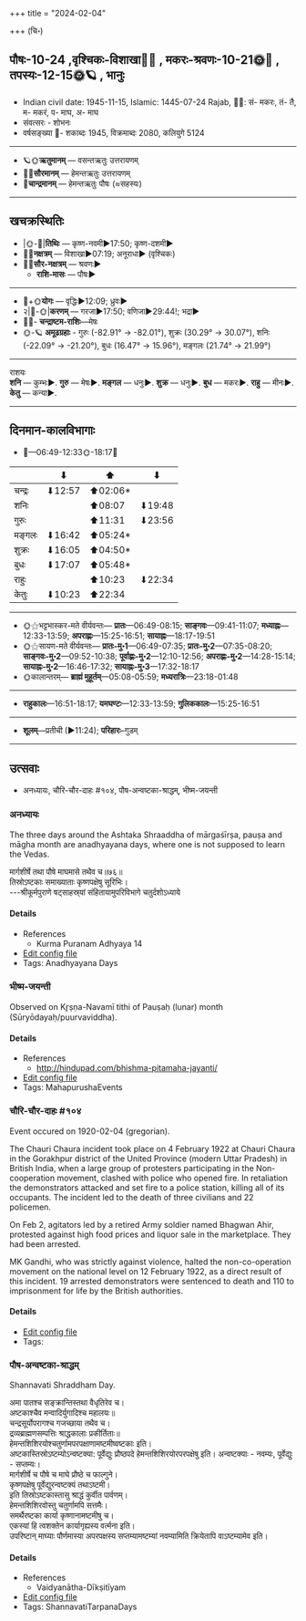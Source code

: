 +++
title = "2024-02-04"

+++
(चि॰)
## पौषः-10-24  ,वृश्चिकः-विशाखा🌛🌌  ,  मकरः-श्रवणः-10-21🌞🌌  ,  तपस्यः-12-15🌞🪐  , भानुः
- Indian civil date: 1945-11-15, Islamic: 1445-07-24 Rajab, 🌌🌞: सं- मकरः, तं- तै, म- मकरं, प- माघ, अ- माघ
- संवत्सरः - शोभनः
- वर्षसङ्ख्या 🌛- शकाब्दः 1945, विक्रमाब्दः 2080, कलियुगे 5124
___________________
- 🪐🌞**ऋतुमानम्** — वसन्तऋतुः उत्तरायणम्
- 🌌🌞**सौरमानम्** — हेमन्तऋतुः उत्तरायणम्
- 🌛**चान्द्रमानम्** — हेमन्तऋतुः पौषः (≈सहस्यः)
___________________


## खचक्रस्थितिः
- |🌞-🌛|**तिथिः** — कृष्ण-नवमी►17:50; कृष्ण-दशमी►  
- 🌌🌛**नक्षत्रम्** — विशाखा►07:19; अनूराधा► (वृश्चिकः)  
- 🌌🌞**सौर-नक्षत्रम्** — श्रवणः►  
  - **राशि-मासः** — पौषः► 
___________________
- 🌛+🌞**योगः** — वृद्धिः►12:09; ध्रुवः►  
- २|🌛-🌞|**करणम्** — गरजा►17:50; वणिजा►29:44!; भद्रा►  
- 🌌🌛- **चन्द्राष्टम-राशिः**—मेषः  
- 🌞-🪐 **अमूढग्रहाः** - गुरुः (-82.91° → -82.01°), शुक्रः (30.29° → 30.07°), शनिः (-22.09° → -21.20°), बुधः (16.47° → 15.96°), मङ्गलः (21.74° → 21.99°)
___________________
राशयः  
**शनि** — कुम्भः►. **गुरु** — मेषः►. **मङ्गल** — धनुः►. **शुक्र** — धनुः►. **बुध** — मकरः►. **राहु** — मीनः►. **केतु** — कन्या►. 
___________________


## दिनमान-कालविभागाः
- 🌅—06:49-12:33🌞-18:17🌇  

|      |⬇     |⬆     |⬇     |
|------|-----|-----|------|
|चन्द्रः|⬇12:57 |⬆02:06*|     |
|शनिः   |     |⬆08:07 |⬇19:48 |
|गुरुः  |     |⬆11:31 |⬇23:56 |
|मङ्गलः |⬇16:42 |⬆05:24*|     |
|शुक्रः |⬇16:05 |⬆04:50*|     |
|बुधः   |⬇17:07 |⬆05:48*|     |
|राहुः  |     |⬆10:23 |⬇22:34 |
|केतुः  |⬇10:23 |⬆22:34 |     |
___________________
- 🌞⚝भट्टभास्कर-मते वीर्यवन्तः— **प्रातः**—06:49-08:15; **साङ्गवः**—09:41-11:07; **मध्याह्नः**—12:33-13:59; **अपराह्णः**—15:25-16:51; **सायाह्नः**—18:17-19:51  
- 🌞⚝सायण-मते वीर्यवन्तः— **प्रातः-मु॰1**—06:49-07:35; **प्रातः-मु॰2**—07:35-08:20; **साङ्गवः-मु॰2**—09:52-10:38; **पूर्वाह्णः-मु॰2**—12:10-12:56; **अपराह्णः-मु॰2**—14:28-15:14; **सायाह्नः-मु॰2**—16:46-17:32; **सायाह्नः-मु॰3**—17:32-18:17  
- 🌞कालान्तरम्— **ब्राह्मं मुहूर्तम्**—05:08-05:59; **मध्यरात्रिः**—23:18-01:48  
___________________
- **राहुकालः**—16:51-18:17; **यमघण्टः**—12:33-13:59; **गुलिककालः**—15:25-16:51  
___________________
- **शूलम्**—प्रतीची (►11:24); **परिहारः**–गुडम्  
___________________

## उत्सवाः
- अनध्यायः, चौरि-चौर-दाहः #१०४, पौष-अन्वष्टका-श्राद्धम्, भीष्म-जयन्ती
### अनध्यायः



The three days around the Ashtaka Shraaddha of  mārgaśīrṣa, pauṣa and māgha month are anadhyayana days, where one is not supposed to learn the Vedas.

मार्गशीर्षे तथा पौषे माघमासे तथैव च॥७६॥  
तिस्रोऽष्टकाः समाख्याताः कृष्णपक्षेषु सूरिभिः।  
---श्रीकूर्मपुराणे षट्‌साहस्र्यां संहितायामुपरिविभागे चतुर्दशोऽध्याये



#### Details
- References
  - Kurma Puranam Adhyaya 14
- [Edit config file](https://github.com/jyotisham/adyatithi/blob/master/time_focus/adhyayana/relative_event/pauSa-aSTakA-zrAddham/offset__01/anadhyAyaH~pauSa-aSTakA~3.toml)
- Tags: Anadhyayana Days


### भीष्म-जयन्ती

Observed on Kr̥ṣṇa-Navamī tithi of Pauṣaḥ (lunar) month (Sūryōdayaḥ/puurvaviddha). 



#### Details
- References
  - http://hindupad.com/bhishma-pitamaha-jayanti/
- [Edit config file](https://github.com/jyotisham/adyatithi/blob/master/mahApuruSha/xatra/lunar_month/tithi/10/24/bhISma~jayantI.toml)
- Tags: MahapurushaEvents


### चौरि-चौर-दाहः #१०४

Event occured on 1920-02-04 (gregorian). 

The Chauri Chaura incident took place on 4 February 1922 at Chauri Chaura in the Gorakhpur district of the United Province (modern Uttar Pradesh) in British India, when a large group of protesters participating in the Non-cooperation movement, clashed with police who opened fire. In retaliation the demonstrators attacked and set fire to a police station, killing all of its occupants. The incident led to the death of three civilians and 22 policemen.

On Feb 2, agitators led by a retired Army soldier named Bhagwan Ahir, protested against high food prices and liquor sale in the marketplace. They had been arrested.

MK Gandhi, who was strictly against violence, halted the non-co-operation movement on the national level on 12 February 1922, as a direct result of this incident. 19 arrested demonstrators were sentenced to death and 110 to imprisonment for life by the British authorities.

#### Details
- [Edit config file](https://github.com/jyotisham/adyatithi/blob/master/mahApuruSha/xatra-later/gregorian/day/02/04/chauri-chaura-dAhaH.toml)
- Tags: 


### पौष-अन्वष्टका-श्राद्धम्



Shannavati Shraddham Day.

अमा पातश्च सङ्क्रान्तिस्तथा वैधृतिरेव च।  
अष्टकाश्चैव मन्वादिर्युगादिश्च महालयः॥  
चन्द्रसूर्योपरागश्च गजच्छाया तथैव च।  
द्रव्यब्राह्मणसम्पत्तिः श्राद्धकालाः प्रकीर्तिताः॥  
हेमन्तशिशिरयोश्चतुर्णामपरपक्षाणामष्टमीष्वष्टकाः इति।  
अष्टकास्तिस्रोऽष्टम्योऽन्वष्टक्या: पूर्वेद्युः प्रौष्ठपदे हेमन्तशिशिरयोरपरपक्षेषु इति। अन्वष्टक्याः - नवम्यः, पूर्वेद्युः - सप्तम्यः।  
मार्गशीर्षे च पौषे च माघे प्रौष्ठे च फाल्गुने।  
कृष्णपक्षेषु पूर्वेद्युरन्वष्टक्यं तथाऽष्टमी।  
इति तिस्रोऽष्टकास्तासु श्राद्धं कुर्वीत पार्वणम्।  
हेमन्तशिशिरवोस्तु चतुर्णामपि सत्तमैः।  
समर्थैरष्टका कार्या कृष्णानामष्टमीषु च।   
एकस्यां हि त्वशक्तेन कार्यागृह्यस्य वर्त्मना इति।  
उपरिष्टान् माघ्याः पौर्णमास्या अपरपक्षस्य सप्तम्यामष्टम्यां नवम्यामिति  क्रियेतापि वाऽष्टम्यामेव इति।



#### Details
- References
  - Vaidyanātha-Dīkṣitīyam
- [Edit config file](https://github.com/jyotisham/adyatithi/blob/master/devatA/pitR/relative_event/pauSa-aSTakA-zrAddham/offset__01/pauSa-anvaSTakA-zrAddham.toml)
- Tags: ShannavatiTarpanaDays


